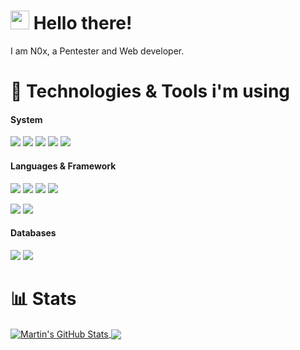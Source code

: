 # <img src="https://raw.githubusercontent.com/MartinHeinz/MartinHeinz/master/wave.gif" width="30px"> Hello there!

I am N0x, a Pentester and Web developer.

# 🔧 Technologies & Tools i'm using
#### System
![](https://img.shields.io/badge/Manjaro-%2343853D?style=for-the-badge&logo=linux&logoColor=white&color=34be5b)
![](https://img.shields.io/badge/VSCode-%2343853D?style=for-the-badge&logo=visual-studio-code&logoColor=white&color=007ACC)
![](https://img.shields.io/badge/Alacritty-%2343853D?style=for-the-badge&logo=alacritty&logoColor=white&color=F46D01)
![](https://img.shields.io/badge/VIM-%2343853D?style=for-the-badge&logo=vim&logoColor=white&color=019733)
![](https://img.shields.io/badge/Docker-%2343853D?style=for-the-badge&logo=docker&logoColor=white&color=2496ED)

#### Languages & Framework
![](https://img.shields.io/badge/Python-%2343853D?style=for-the-badge&logo=python&logoColor=white&color=3776AB)
![](https://img.shields.io/badge/TypeScript-%2343853D?style=for-the-badge&logo=typescript&logoColor=white&color=3178C6)
![](https://img.shields.io/badge/JavaScript-%2343853D?style=for-the-badge&logo=javascript&logoColor=white&color=F7DF1E)
![](https://img.shields.io/badge/Markdown-%2343853D?style=for-the-badge&logo=markdown&logoColor=white&color=000000)

![](https://img.shields.io/badge/React-%2343853D?style=for-the-badge&logo=react&logoColor=white&color=61DAFB)
![](https://img.shields.io/badge/Material_UI-%2343853D?style=for-the-badge&logo=material-ui&logoColor=white&color=0081CB)

#### Databases
![](https://img.shields.io/badge/SQLite-%2343853D?style=for-the-badge&logo=sqlite&logoColor=white&color=003B57)
![](https://img.shields.io/badge/MongoDB-%2343853D?style=for-the-badge&logo=mongodb&logoColor=white&color=47A248)

# 📊 Stats
<a href="https://github.com/MartinHeinz/MartinHeinz">
  <img align="center" src="https://github-readme-stats.vercel.app/api?username=nundir&theme=dracula&line_height=27&show_icons=true&include_all_commits=true&count_private=true" alt="Martin's GitHub Stats" />
</a>
<a href="https://github.com/MartinHeinz/MartinHeinz">
  <img align="center" src="https://github-readme-stats.vercel.app/api/top-langs/?username=nundir&hide=java,html,tex&theme=dracula&langs_count=3&count_private=true" />
</a>
